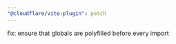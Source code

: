 ```yaml
---
"@cloudflare/vite-plugin": patch
---
```


fix: ensure that globals are polyfilled before every import
